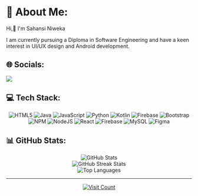 <h1>💫 About Me:</h1>
<p>Hi,👋 I'm Sahansi Niweka</p>
<p>I am currently pursuing a Diploma in Software Engineering and have a keen interest in UI/UX design and Android development.</p>

<h2>🌐 Socials:</h2>
<p align="left">
<a href="https://fb.com/sa ha nsi" target="blank"><img align="center" src="https://img.shields.io/badge/Facebook-%231877F2.svg?logo=Facebook&logoColor=white" /></a>
</p>

<h2>💻 Tech Stack:</h2>
<div align="center">
  <img src="https://img.shields.io/badge/html5-%23E34F26.svg?style=for-the-badge&logo=html5&logoColor=white" alt="HTML5"/>
  <img src="https://img.shields.io/badge/java-%23ED8B00.svg?style=for-the-badge&logo=openjdk&logoColor=white" alt="Java"/>
  <img src="https://img.shields.io/badge/javascript-%23323330.svg?style=for-the-badge&logo=javascript&logoColor=%23F7DF1E" alt="JavaScript"/>
  <img src="https://img.shields.io/badge/python-3670A0?style=for-the-badge&logo=python&logoColor=ffdd54" alt="Python"/>
  <img src="https://img.shields.io/badge/kotlin-%237F52FF.svg?style=for-the-badge&logo=kotlin&logoColor=white" alt="Kotlin"/>
  <img src="https://img.shields.io/badge/firebase-%23039BE5.svg?style=for-the-badge&logo=firebase" alt="Firebase"/>
  <img src="https://img.shields.io/badge/bootstrap-%238511FA.svg?style=for-the-badge&logo=bootstrap&logoColor=white" alt="Bootstrap"/>
  <img src="https://img.shields.io/badge/NPM-%23CB3837.svg?style=for-the-badge&logo=npm&logoColor=white" alt="NPM"/>
  <img src="https://img.shields.io/badge/node.js-6DA55F?style=for-the-badge&logo=node.js&logoColor=white" alt="NodeJS"/>
  <img src="https://img.shields.io/badge/react-%2320232a.svg?style=for-the-badge&logo=react&logoColor=%2361DAFB" alt="React"/>
  <img src="https://img.shields.io/badge/firebase-a08021?style=for-the-badge&logo=firebase&logoColor=ffcd34" alt="Firebase"/>
  <img src="https://img.shields.io/badge/mysql-4479A1.svg?style=for-the-badge&logo=mysql&logoColor=white" alt="MySQL"/>
  <img src="https://img.shields.io/badge/figma-%23F24E1E.svg?style=for-the-badge&logo=figma&logoColor=white" alt="Figma"/>
</div>
<h2>📊 GitHub Stats:</h2>
<div align="center">
  <img src="https://github-readme-stats.vercel.app/api?username=SahansiNiweka&theme=dark&hide_border=false&include_all_commits=false&count_private=false" alt="GitHub Stats"> <br/>
  <img src="https://github-readme-streak-stats.herokuapp.com/?user=SahansiNiweka&theme=dark&hide_border=false" alt="GitHub Streak Stats"> <br/>
  <img src="https://github-readme-stats.vercel.app/api/top-langs/?username=SahansiNiweka&theme=dark&hide_border=false&include_all_commits=false&count_private=false&layout=compact" alt="Top Languages"/> <br/>

<hr/>
<a href="https://visitcount.itsvg.in"><img src="https://visitcount.itsvg.in/api?id=SahansiNiweka&icon=5&color=0" alt="Visit Count"></a>

